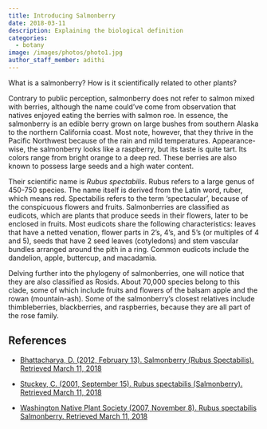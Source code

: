 ```yaml
---
title: Introducing Salmonberry
date: 2018-03-11
description: Explaining the biological definition
categories:
  - botany
image: /images/photos/photo1.jpg
author_staff_member: adithi
---
```


What is a salmonberry? How is it scientifically related to other plants?  
  
Contrary to public perception, salmonberry does not refer to salmon mixed with berries, although the name could’ve come from observation that natives enjoyed eating the berries with salmon roe.
In essence, the salmonberry is an edible berry grown on large bushes from southern Alaska to the northern California coast.
Most note, however, that they thrive in the Pacific Northwest because of the rain and mild temperatures.
Appearance-wise, the salmonberry looks like a raspberry, but its taste is quite tart.
Its colors range from bright orange to a deep red.
These berries are also known to possess large seeds and a high water content.
  
Their scientific name is <i>Rubus spectabilis</i>.
Rubus refers to a large genus of 450-750 species.
The name itself is derived from the Latin word, ruber, which means red.
Spectabilis refers to the term ‘spectacular’, because of the conspicuous flowers and fruits.
Salmonberries are classified as eudicots, which are plants that produce seeds in their flowers, later to be enclosed in fruits.
Most eudicots share the following characteristics: leaves that have a netted venation, flower parts in 2’s, 4’s, and 5’s (or multiples of 4 and 5), seeds that have 2 seed leaves (cotyledons) and stem vascular bundles arranged around the pith in a ring.
Common eudicots include the dandelion, apple, buttercup, and macadamia.
 
Delving further into the phylogeny of salmonberries, one will notice that they are also classified as Rosids.
About 70,000 species belong to this clade, some of which include fruits and flowers of the balsam apple and the rowan (mountain-ash).
Some of the salmonberry’s closest relatives include thimbleberries, blackberries, and raspberries, because they are all part of the rose family.

## References

- [Bhattacharya, D. (2012, February 13). Salmonberry (Rubus Spectabilis). Retrieved March 11, 2018](http://www.onlyfoods.net/salmonberry-rubus-spectabilis.html)

- [Stuckey, C. (2001, September 15). Rubus spectabilis (Salmonberry). Retrieved March 11, 2018](http://www.nwplants.com/business/catalog/rub_spe.html)

- [Washington Native Plant Society (2007, November 8). Rubus spectabilis Salmonberry. Retrieved March 11, 2018](http://www.wnps.org/landscaping/herbarium/pages/rubus-spectabilis.html)
